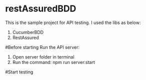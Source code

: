 # restAssuredBDD
 
This is the sample project for API testing. I used the libs as below:
1. CucumberBDD
2. RestAssured
 
 #Before starting
 Run the API server:
 1. Open server folder in terminal
 2. Run the command: npm run server:start
 
 #Start testing
